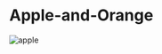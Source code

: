 # Apple-and-Orange

![apple](https://user-images.githubusercontent.com/42794655/101460081-1c099b00-395f-11eb-8bf8-6e569b729924.jpg)
